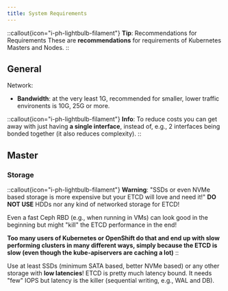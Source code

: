 ```yaml
---
title: System Requirements
---
```


::callout{icon="i-ph-lightbulb-filament"}
**Tip**: Recommendations for Requirements
These are **recommendations** for requirements of Kubernetes Masters and Nodes.
::

## General

Network:

- **Bandwidth**: at the very least 1G, recommended for smaller, lower traffic environents is 10G, 25G or more.

::callout{icon="i-ph-lightbulb-filament"}
**Info**:
To reduce costs you can get away with just having **a single interface**, instead of, e.g., 2 interfaces being bonded together (it also reduces complexity).
::

## Master

### Storage

::callout{icon="i-ph-lightbulb-filament"}
**Warning**:
"SSDs or even NVMe based storage is more expensive but your ETCD will love and need it!"
**DO NOT USE** HDDs nor any kind of networked storage for ETCD!

Even a fast Ceph RBD (e.g., when running in VMs) can look good in the beginning but might "kill" the ETCD performance in the end!

**Too many users of Kubernetes or OpenShift do that and end up with slow performing clusters in many different ways, simply because the ETCD is slow (even though the kube-apiservers are caching a lot)**
::

Use at least SSDs (minimum SATA based, better NVMe based) or any other storage with **low latencies**! ETCD is pretty much latency bound. It needs "few" IOPS but latency is the killer (sequential writing, e.g., WAL and DB).
